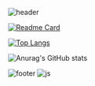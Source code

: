 ![header](https://capsule-render.vercel.app/api?type=rounded&color=fff1b9&height=200&section=header&text=ahndb%20&fontSize=60&fontColor=5e5e5f)




[![Readme Card](https://github-readme-stats.vercel.app/api/pin/?username=ahndb&repo=github-readme-stats)](https://github.com/ahndb/github-readme-stats)


[![Top Langs](https://github-readme-stats.vercel.app/api/top-langs/?username=ahndb&layout=compact)](https://github.com/ahndb/github-readme-stats)

![Anurag's GitHub stats](https://github-readme-stats.vercel.app/api?username=ahndb&theme=graywhite_icons=true)


![footer](https://capsule-render.vercel.app/api?section=footer)
![js](https://img.shields.io/badge/JavaScript-F7DF1E?style=for-the-badge&logo=JavaScript&logoColor=white)
